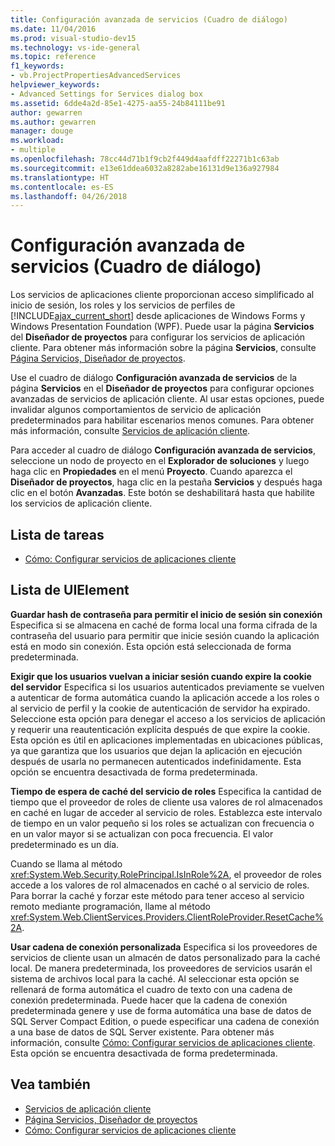 ```yaml
---
title: Configuración avanzada de servicios (Cuadro de diálogo)
ms.date: 11/04/2016
ms.prod: visual-studio-dev15
ms.technology: vs-ide-general
ms.topic: reference
f1_keywords:
- vb.ProjectPropertiesAdvancedServices
helpviewer_keywords:
- Advanced Settings for Services dialog box
ms.assetid: 6dde4a2d-85e1-4275-aa55-24b84111be91
author: gewarren
ms.author: gewarren
manager: douge
ms.workload:
- multiple
ms.openlocfilehash: 78cc44d71b1f9cb2f449d4aafdff22271b1c63ab
ms.sourcegitcommit: e13e61ddea6032a8282abe16131d9e136a927984
ms.translationtype: HT
ms.contentlocale: es-ES
ms.lasthandoff: 04/26/2018
---
```

# <a name="advanced-settings-for-services-dialog-box"></a>Configuración avanzada de servicios (Cuadro de diálogo)
Los servicios de aplicaciones cliente proporcionan acceso simplificado al inicio de sesión, los roles y los servicios de perfiles de [!INCLUDE[ajax_current_short](../../ide/reference/includes/ajax_current_short_md.md)] desde aplicaciones de Windows Forms y Windows Presentation Foundation (WPF). Puede usar la página **Servicios** del **Diseñador de proyectos** para configurar los servicios de aplicación cliente. Para obtener más información sobre la página **Servicios**, consulte [Página Servicios, Diseñador de proyectos](../../ide/reference/services-page-project-designer.md).

 Use el cuadro de diálogo **Configuración avanzada de servicios** de la página **Servicios** en el **Diseñador de proyectos** para configurar opciones avanzadas de servicios de aplicación cliente. Al usar estas opciones, puede invalidar algunos comportamientos de servicio de aplicación predeterminados para habilitar escenarios menos comunes. Para obtener más información, consulte [Servicios de aplicación cliente](/dotnet/framework/common-client-technologies/client-application-services).

 Para acceder al cuadro de diálogo **Configuración avanzada de servicios**, seleccione un nodo de proyecto en el **Explorador de soluciones** y luego haga clic en **Propiedades** en el menú **Proyecto**. Cuando aparezca el **Diseñador de proyectos**, haga clic en la pestaña **Servicios** y después haga clic en el botón **Avanzadas**. Este botón se deshabilitará hasta que habilite los servicios de aplicación cliente.

## <a name="task-list"></a>Lista de tareas

- [Cómo: Configurar servicios de aplicaciones cliente](/dotnet/framework/common-client-technologies/how-to-configure-client-application-services)

## <a name="uielement-list"></a>Lista de UIElement

 **Guardar hash de contraseña para permitir el inicio de sesión sin conexión** Especifica si se almacena en caché de forma local una forma cifrada de la contraseña del usuario para permitir que inicie sesión cuando la aplicación está en modo sin conexión. Esta opción está seleccionada de forma predeterminada.

 **Exigir que los usuarios vuelvan a iniciar sesión cuando expire la cookie del servidor** Especifica si los usuarios autenticados previamente se vuelven a autenticar de forma automática cuando la aplicación accede a los roles o al servicio de perfil y la cookie de autenticación de servidor ha expirado. Seleccione esta opción para denegar el acceso a los servicios de aplicación y requerir una reautenticación explícita después de que expire la cookie. Esta opción es útil en aplicaciones implementadas en ubicaciones públicas, ya que garantiza que los usuarios que dejan la aplicación en ejecución después de usarla no permanecen autenticados indefinidamente. Esta opción se encuentra desactivada de forma predeterminada.

 **Tiempo de espera de caché del servicio de roles** Especifica la cantidad de tiempo que el proveedor de roles de cliente usa valores de rol almacenados en caché en lugar de acceder al servicio de roles. Establezca este intervalo de tiempo en un valor pequeño si los roles se actualizan con frecuencia o en un valor mayor si se actualizan con poca frecuencia. El valor predeterminado es un día.

 Cuando se llama al método <xref:System.Web.Security.RolePrincipal.IsInRole%2A>, el proveedor de roles accede a los valores de rol almacenados en caché o al servicio de roles. Para borrar la caché y forzar este método para tener acceso al servicio remoto mediante programación, llame al método <xref:System.Web.ClientServices.Providers.ClientRoleProvider.ResetCache%2A>.

 **Usar cadena de conexión personalizada** Especifica si los proveedores de servicios de cliente usan un almacén de datos personalizado para la caché local. De manera predeterminada, los proveedores de servicios usarán el sistema de archivos local para la caché. Al seleccionar esta opción se rellenará de forma automática el cuadro de texto con una cadena de conexión predeterminada. Puede hacer que la cadena de conexión predeterminada genere y use de forma automática una base de datos de SQL Server Compact Edition, o puede especificar una cadena de conexión a una base de datos de SQL Server existente. Para obtener más información, consulte [Cómo: Configurar servicios de aplicaciones cliente](/dotnet/framework/common-client-technologies/how-to-configure-client-application-services). Esta opción se encuentra desactivada de forma predeterminada.

## <a name="see-also"></a>Vea también

- [Servicios de aplicación cliente](/dotnet/framework/common-client-technologies/client-application-services)
- [Página Servicios, Diseñador de proyectos](../../ide/reference/services-page-project-designer.md)
- [Cómo: Configurar servicios de aplicaciones cliente](/dotnet/framework/common-client-technologies/how-to-configure-client-application-services)